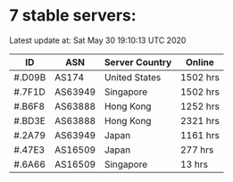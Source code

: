 # 7 stable servers:

Latest update at: Sat May 30 19:10:13 UTC 2020

| ID | ASN | Server Country | Online |
| -- | --- | -------------- | ------ |
| #.D09B | AS174 | United States | 1502 hrs |
| #.7F1D | AS63949 | Singapore | 1502 hrs |
| #.B6F8 | AS63888 | Hong Kong | 1252 hrs |
| #.BD3E | AS63888 | Hong Kong | 2321 hrs |
| #.2A79 | AS63949 | Japan | 1161 hrs |
| #.47E3 | AS16509 | Japan | 277 hrs |
| #.6A66 | AS16509 | Singapore | 13 hrs |


